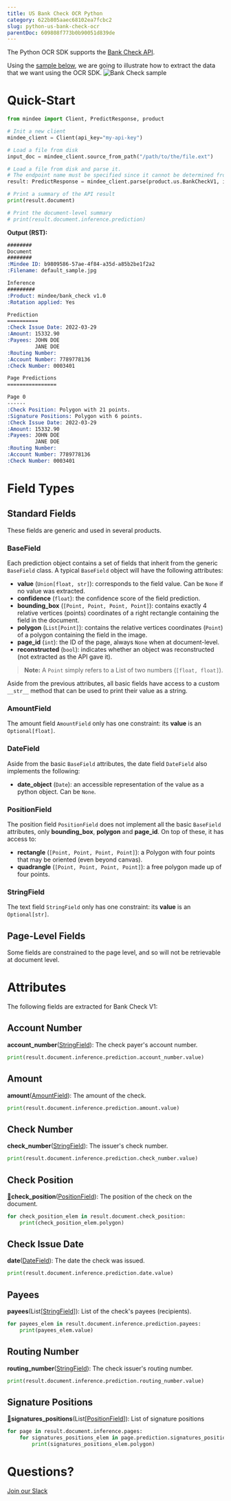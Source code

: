 ```yaml
---
title: US Bank Check OCR Python
category: 622b805aaec68102ea7fcbc2
slug: python-us-bank-check-ocr
parentDoc: 609808f773b0b90051d839de
---
```

The Python OCR SDK supports the [Bank Check API](https://platform.mindee.com/mindee/bank_check).

Using the [sample below](https://github.com/mindee/client-lib-test-data/blob/main/products/bank_check/default_sample.jpg), we are going to illustrate how to extract the data that we want using the OCR SDK.
![Bank Check sample](https://github.com/mindee/client-lib-test-data/blob/main/products/bank_check/default_sample.jpg?raw=true)

# Quick-Start
```py
from mindee import Client, PredictResponse, product

# Init a new client
mindee_client = Client(api_key="my-api-key")

# Load a file from disk
input_doc = mindee_client.source_from_path("/path/to/the/file.ext")

# Load a file from disk and parse it.
# The endpoint name must be specified since it cannot be determined from the class.
result: PredictResponse = mindee_client.parse(product.us.BankCheckV1, input_doc)

# Print a summary of the API result
print(result.document)

# Print the document-level summary
# print(result.document.inference.prediction)

```

**Output (RST):**
```rst
########
Document
########
:Mindee ID: b9809586-57ae-4f84-a35d-a85b2be1f2a2
:Filename: default_sample.jpg

Inference
#########
:Product: mindee/bank_check v1.0
:Rotation applied: Yes

Prediction
==========
:Check Issue Date: 2022-03-29
:Amount: 15332.90
:Payees: JOHN DOE
         JANE DOE
:Routing Number:
:Account Number: 7789778136
:Check Number: 0003401

Page Predictions
================

Page 0
------
:Check Position: Polygon with 21 points.
:Signature Positions: Polygon with 6 points.
:Check Issue Date: 2022-03-29
:Amount: 15332.90
:Payees: JOHN DOE
         JANE DOE
:Routing Number:
:Account Number: 7789778136
:Check Number: 0003401
```

# Field Types
## Standard Fields
These fields are generic and used in several products.

### BaseField
Each prediction object contains a set of fields that inherit from the generic `BaseField` class.
A typical `BaseField` object will have the following attributes:

* **value** (`Union[float, str]`): corresponds to the field value. Can be `None` if no value was extracted.
* **confidence** (`float`): the confidence score of the field prediction.
* **bounding_box** (`[Point, Point, Point, Point]`): contains exactly 4 relative vertices (points) coordinates of a right rectangle containing the field in the document.
* **polygon** (`List[Point]`): contains the relative vertices coordinates (`Point`) of a polygon containing the field in the image.
* **page_id** (`int`): the ID of the page, always `None` when at document-level.
* **reconstructed** (`bool`): indicates whether an object was reconstructed (not extracted as the API gave it).

> **Note:** A `Point` simply refers to a List of two numbers (`[float, float]`).


Aside from the previous attributes, all basic fields have access to a custom `__str__` method that can be used to print their value as a string.


### AmountField
The amount field `AmountField` only has one constraint: its **value** is an `Optional[float]`.

### DateField
Aside from the basic `BaseField` attributes, the date field `DateField` also implements the following: 

* **date_object** (`Date`): an accessible representation of the value as a python object. Can be `None`.


### PositionField
The position field `PositionField` does not implement all the basic `BaseField` attributes, only **bounding_box**, **polygon** and **page_id**. On top of these, it has access to:

* **rectangle** (`[Point, Point, Point, Point]`): a Polygon with four points that may be oriented (even beyond canvas).
* **quadrangle** (`[Point, Point, Point, Point]`): a free polygon made up of four points.

### StringField
The text field `StringField` only has one constraint: its **value** is an `Optional[str]`.

## Page-Level Fields
Some fields are constrained to the page level, and so will not be retrievable at document level.

# Attributes
The following fields are extracted for Bank Check V1:

## Account Number
**account_number**([StringField](#stringfield)): The check payer's account number.

```py
print(result.document.inference.prediction.account_number.value)
```

## Amount
**amount**([AmountField](#amountfield)): The amount of the check.

```py
print(result.document.inference.prediction.amount.value)
```

## Check Number
**check_number**([StringField](#stringfield)): The issuer's check number.

```py
print(result.document.inference.prediction.check_number.value)
```

## Check Position
[📄](#page-level-fields "This field is only present on individual pages.")**check_position**([PositionField](#positionfield)): The position of the check on the document.

```py
for check_position_elem in result.document.check_position:
    print(check_position_elem.polygon)
```

## Check Issue Date
**date**([DateField](#datefield)): The date the check was issued.

```py
print(result.document.inference.prediction.date.value)
```

## Payees
**payees**(List[[StringField](#stringfield)]): List of the check's payees (recipients).

```py
for payees_elem in result.document.inference.prediction.payees:
    print(payees_elem.value)
```

## Routing Number
**routing_number**([StringField](#stringfield)): The check issuer's routing number.

```py
print(result.document.inference.prediction.routing_number.value)
```

## Signature Positions
[📄](#page-level-fields "This field is only present on individual pages.")**signatures_positions**(List[[PositionField](#positionfield)]): List of signature positions

```py
for page in result.document.inference.pages:
    for signatures_positions_elem in page.prediction.signatures_positions):
        print(signatures_positions_elem.polygon)
```

# Questions?
[Join our Slack](https://join.slack.com/t/mindee-community/shared_invite/zt-2d0ds7dtz-DPAF81ZqTy20chsYpQBW5g)
